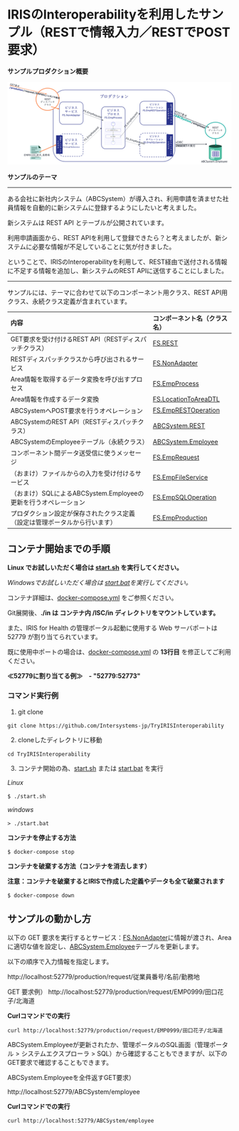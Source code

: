 # IRISのInteroperabilityを利用したサンプル（RESTで情報入力／RESTでPOST要求）

**サンプルプロダクション概要**

![](./ReadmeImages/ProductionThema.png)

**サンプルのテーマ**

***
ある会社に新社内システム（ABCSystem）が導入され、利用申請を済ませた社員情報を自動的に新システムに登録するようにしたいと考えました。

新システムは REST API とテーブルが公開されています。 

利用申請画面から、REST APIを利用して登録できたら？と考えましたが、新システムに必要な情報が不足していることに気が付きました。

ということで、IRISのInteroperabilityを利用して、REST経由で送付される情報に不足する情報を追加し、新システムのREST APIに送信することにしました。
***

サンプルには、テーマに合わせて以下のコンポーネント用クラス、REST API用クラス、永続クラス定義が含まれています。

|内容|コンポーネント名（クラス名）|
|:--|:--|
|GET要求を受け付けるREST API（RESTディスパッチクラス）|[FS.REST](src/FS/REST.cls)|
|RESTディスパッチクラスから呼び出されるサービス|[FS.NonAdapter](src/FS/NonAdapter.cls)|
|Area情報を取得するデータ変換を呼び出すプロセス|[FS.EmpProcess](src/FS/EmpProcess.cls)|
|Area情報を作成するデータ変換|[FS.LocationToAreaDTL](src/FS/LocationToAreaDTL.cls)|
|ABCSystemへPOST要求を行うオペレーション|[FS.EmpRESTOperation](src/FS/EmpRESTOperation.cls)|
|ABCSystemのREST API（RESTディスパッチクラス）|[ABCSystem.REST](src/ABCSystem/REST.cls)|
|ABCSystemのEmployeeテーブル（永続クラス）|[ABCSystem.Employee](src/ABCSystem/Employee.cls)|
|コンポーネント間データ送受信に使うメッセージ|[FS.EmpRequest](src/FS/EmpRequest.cls)|
|（おまけ）ファイルからの入力を受け付けるサービス|[FS.EmpFileService](src/FS/EmpFileService.cls)|
|（おまけ）SQLによるABCSystem.Employeeの更新を行うオペレーション|[FS.EmpSQLOperation](src/FS/EmpSQLOperation.cls)|
|プロダクション設定が保存されたクラス定義（設定は管理ポータルから行います）|[FS.EmpProduction](src/FS/EmpProduction.cls)|




## コンテナ開始までの手順

**Linux でお試しいただく場合は [start.sh](./start.sh) を実行してください。**

*Windowsでお試しいただく場合は [start.bat](./start.bat)を実行してください。*

コンテナ詳細は、[docker-compose.yml](./docker-compose.yml) をご参照ください。

Git展開後、**./in は コンテナ内 /ISC/in ディレクトリをマウントしています。**

また、IRIS for Health の管理ポータル起動に使用する Web サーバポートは 52779 が割り当てられています。

既に使用中ポートの場合は、[docker-compose.yml](./docker-compose.yml) の **13行目** を修正してご利用ください。

**≪52779に割り当てる例≫　- "52779:52773"**


### コマンド実行例

1) git clone

```
git clone https://github.com/Intersystems-jp/TryIRISInteroperability
```

2) cloneしたディレクトリに移動

```
cd TryIRISInteroperability
```

3) コンテナ開始の為、[start.sh](./start.sh) または [start.bat](./start.bat) を実行

*Linux*
```
$ ./start.sh
```

*windows*
```
> ./start.bat
```


**コンテナを停止する方法**

```
$ docker-compose stop
```


**コンテナを破棄する方法（コンテナを消去します）**

**注意：コンテナを破棄するとIRISで作成した定義やデータも全て破棄されます**

```
$ docker-compose down
```

## サンプルの動かし方

以下の GET 要求を実行するとサービス：[FS.NonAdapter](src/FS/NonAdapter.cls)に情報が渡され、Areaに適切な値を設定し、[ABCSystem.Employee](src/ABCSystem/Employee.cls)テーブルを更新します。


以下の順序で入力情報を指定します。

http://localhost:52779/production/request/従業員番号/名前/勤務地


GET 要求例） http://localhost:52779/production/request/EMP0999/田口花子/北海道

**Curlコマンドでの実行**
```
curl http://localhost:52779/production/request/EMP0999/田口花子/北海道

```


ABCSystem.Employeeが更新されたか、管理ポータルのSQL画面（管理ポータル > システムエクスプローラ > SQL）から確認することもできますが、以下のGET要求で確認することもできます。

ABCSystem.Employeeを全件返すGET要求）

http://localhost:52779/ABCSystem/employee

**Curlコマンドでの実行**
```
curl http://localhost:52779/ABCSystem/employee

```